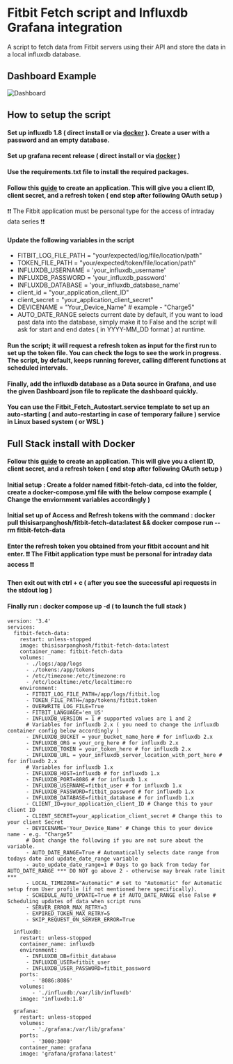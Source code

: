 # Fitbit Fetch script and Influxdb Grafana integration
A script to fetch data from Fitbit servers using their API and store the data in a local influxdb database. 

## Dashboard Example
![Dashboard](https://github.com/arpanghosh8453/public-fitbit-projects/blob/main/Grafana_Dashboard/Dashboard.png?raw=true)

## How to setup the script

#### Set up influxdb 1.8 ( direct install or via [docker](https://github.com/arpanghosh8453/public-docker-config#influxdb) ). Create a user with a password and an empty database. 

#### Set up grafana recent release ( direct install or via [docker](https://github.com/arpanghosh8453/public-docker-config#grafana) )

#### Use the requirements.txt file to install the required packages. 

#### Follow this [guide](https://dev.fitbit.com/build/reference/web-api/developer-guide/getting-started/) to create an application. This will give you a client ID, client secret, and a refresh token ( end step after following OAuth setup )

❗❗ The Fitbit application must be personal type for the access of intraday data series ❗❗

#### Update the following variables in the script
-  FITBIT_LOG_FILE_PATH = "your/expected/log/file/location/path"
-  TOKEN_FILE_PATH = "your/expected/token/file/location/path"
-  INFLUXDB_USERNAME = 'your_influxdb_username'
-  INFLUXDB_PASSWORD = 'your_influxdb_password'
-  INFLUXDB_DATABASE = 'your_influxdb_database_name'
-  client_id = "your_application_client_ID"
-  client_secret = "your_application_client_secret"
-  DEVICENAME = "Your_Device_Name" # example - "Charge5"
-  AUTO_DATE_RANGE selects current date by default, if you want to load past data into the database, simply make it to False and the script will ask for start and end dates ( in YYYY-MM_DD format ) at runtime. 

#### Run the script; it will request a refresh token as input for the first run to set up the token file. You can check the logs to see the work in progress. The script, by default, keeps running forever, calling different functions at scheduled intervals. 

#### Finally, add the influxdb database as a Data source in Grafana, and use the given Dashboard json file to replicate the dashboard quickly. 

#### You can use the Fitbit_Fetch_Autostart.service template to set up an auto-starting ( and auto-restarting in case of temporary failure ) service in Linux based system ( or WSL )

## Full Stack install with Docker 

#### Follow this [guide](https://dev.fitbit.com/build/reference/web-api/developer-guide/getting-started/) to create an application. This will give you a client ID, client secret, and a refresh token ( end step after following OAuth setup )
#### Initial setup : Create a folder named fitbit-fetch-data, cd into the folder, create a docker-compose.yml file with the below compose example ( Change the enviornment variables accordingly )
#### Initial set up of Access and Refresh tokens with the command : docker pull thisisarpanghosh/fitbit-fetch-data:latest && docker compose run --rm fitbit-fetch-data
#### Enter the refresh token you obtained from your fitbit account and hit enter. ❗❗ The Fitbit application type must be personal for intraday data access ❗❗
#### Then exit out with ctrl + c ( after you see the successful api requests in the stdout log )
#### Finally run : docker compose up -d ( to launch the full stack )

```
version: '3.4'
services:
  fitbit-fetch-data:
    restart: unless-stopped
    image: thisisarpanghosh/fitbit-fetch-data:latest
    container_name: fitbit-fetch-data
    volumes:
      - ./logs:/app/logs
      - ./tokens:/app/tokens
      - /etc/timezone:/etc/timezone:ro
      - /etc/localtime:/etc/localtime:ro
    environment:
      - FITBIT_LOG_FILE_PATH=/app/logs/fitbit.log
      - TOKEN_FILE_PATH=/app/tokens/fitbit.token
      - OVERWRITE_LOG_FILE=True
      - FITBIT_LANGUAGE='en_US'
      - INFLUXDB_VERSION = 1 # supported values are 1 and 2 
      # Variables for influxdb 2.x ( you need to change the influxdb container config below accordingly )
      - INFLUXDB_BUCKET = your_bucket_name_here # for influxdb 2.x
      - INFLUXDB_ORG = your_org_here # for influxdb 2.x
      - INFLUXDB_TOKEN = your_token_here # for influxdb 2.x
      - INFLUXDB_URL = your_influxdb_server_location_with_port_here # for influxdb 2.x
      # Variables for influxdb 1.x
      - INFLUXDB_HOST=influxdb # for influxdb 1.x
      - INFLUXDB_PORT=8086 # for influxdb 1.x
      - INFLUXDB_USERNAME=fitbit_user # for influxdb 1.x
      - INFLUXDB_PASSWORD=fitbit_password # for influxdb 1.x
      - INFLUXDB_DATABASE=fitbit_database # for influxdb 1.x
      - CLIENT_ID=your_application_client_ID # Change this to your client ID
      - CLIENT_SECRET=your_application_client_secret # Change this to your client Secret
      - DEVICENAME='Your_Device_Name' # Change this to your device name - e.g. "Charge5"
      # Dont change the following if you are not sure about the variable. 
      - AUTO_DATE_RANGE=True # Automatically selects date range from todays date and update_date_range variable
      - auto_update_date_range=1 # Days to go back from today for AUTO_DATE_RANGE *** DO NOT go above 2 - otherwise may break rate limit ***
      - LOCAL_TIMEZONE="Automatic" # set to "Automatic" for Automatic setup from User profile (if not mentioned here specifically). 
      - SCHEDULE_AUTO_UPDATE=True # if AUTO_DATE_RANGE else False # Scheduling updates of data when script runs
      - SERVER_ERROR_MAX_RETRY=3
      - EXPIRED_TOKEN_MAX_RETRY=5
      - SKIP_REQUEST_ON_SERVER_ERROR=True

  influxdb:
    restart: unless-stopped
    container_name: influxdb
    environment:
      - INFLUXDB_DB=fitbit_database
      - INFLUXDB_USER=fitbit_user
      - INFLUXDB_USER_PASSWORD=fitbit_password
    ports:
        - '8086:8086'
    volumes:
        - './influxdb:/var/lib/influxdb'
    image: 'influxdb:1.8'

  grafana:
    restart: unless-stopped
    volumes:
        - './grafana:/var/lib/grafana'
    ports:
        - '3000:3000'
    container_name: grafana
    image: 'grafana/grafana:latest'
```
